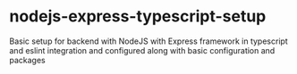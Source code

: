 # nodejs-express-typescript-setup
Basic setup for backend with NodeJS with Express framework in typescript and eslint integration and configured along with basic configuration and packages
